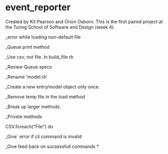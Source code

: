 event_reporter
==============

Created by Kit Pearson and Orion Osborn.  This is the first paired project at the Turing School of Software and Design (week 4).

_error while loading non-default file

_Queue print method

_Use csv, not file. In build_file.rb

_Review Queue specs

_Rename 'model.rb'

_Create a new entry/model object only once.

_Remove temp file in the load method

_Break up larger methods.

_Privete methods


CSV.foreach("File") do

_Give` error if cli command is invalid

_Give feed back on sucsessfull commands *
